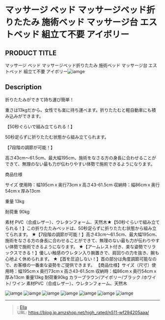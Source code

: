 # マッサージ ベッド マッサージベッド折りたたみ 施術ベッド マッサージ台 エストベッド 組立て不要 アイボリー


## PRODUCT TITLE 

マッサージ ベッド マッサージベッド折りたたみ 施術ベッド マッサージ台 エストベッド 組立て不要 アイボリー![iamge](https://b2bfiles1.gigab2b.cn/image/wkseller/303/189182/20200917_4bcc99ad4bb5d619abfb72b91dc08603.jpg)

## Description

折りたたみができて持ち運び簡単！

重さは13kgだから、女性でも楽に持ち運べます。折りたたむと軽自動車にも積み込みができます。









【50秒ぐらいで組み立てられる！】

50秒足らずに折りたたむ状態から組み立てられます。









【7段階の調節が可能！】



高さ43cm～61.5cm、最大幅195cm、施術をなさる方の身長に合わせることができて、無理のない最も力が伝わりやすい体勢で施術できるようになります。







商品仕様




サイズ
使用時：幅195cmｘ奥行73cmｘ高さ43-61.5cm
収納時：幅86cmｘ奥行54cmｘ厚み13cm


重量
13kg


耐荷重
90kg


素材
PVC（合成レザー）、ウレタンフォーム、天然木★【50秒ぐらいで組み立てられる！】この折りたたみベッドは、50秒足らずに折りたたむ状態から組み立てられます。
★【7段階の調節が可能！】高さ43cm～61.5cm、最大幅195cm、施術をなさる方の身長に合わせることができて、無理のない最も力が伝わりやすい体勢で施術できるようになります。
★【アームレスト付き、楽な姿勢でリラックスできる！】優しい触感のウレタン入り腕置きで、肩回りの力を抜き、腕も心地よく休められます。
★【首を圧迫しない！】首の部分は角度調節可能なので、お客様の一番楽な姿勢をご提供できます。
【商品仕様】サイズ（尺寸）使用時：幅195cmｘ奥行73cmｘ高さ43-61.5cm 収納時：幅86cmｘ奥行54cmｘ厚み13cm 重量13kg 耐荷重90kg カラーブラウン/アイボリー/ブラック /ホワイト/ ワイン 素材PVC（合成レザー）、ウレタンフォーム、天然木





![iamge](https://b2bfiles1.gigab2b.cn/image/wkseller/303/189182/20191216_527adddf99cef64f65023916a9577ba7.jpg)
![iamge](https://b2bfiles1.gigab2b.cn/image/wkseller/303/189182/20191216_c0135c9bacd28755fa00f3ff369cbd9a.jpg)
![iamge](https://b2bfiles1.gigab2b.cn/image/wkseller/303/189182/20191102_54213ebc8c2c8dda33ee00de2407a5ec.jpg)
![iamge](https://b2bfiles1.gigab2b.cn/image/wkseller/303/189182/20210126_7b85a6b9eb84d4c2eef0f384f9a6f95b.jpg)
![iamge](https://b2bfiles1.gigab2b.cn/image/wkseller/303/189182/20210126_f4e59a6b797defcabd09b25672379c32.jpg)
![iamge](https://b2bfiles1.gigab2b.cn/image/wkseller/303/189182/20210126_29029f3b016a9225fe99b293f554bda4.jpg)
![iamge](https://b2bfiles1.gigab2b.cn/image/wkseller/303/20220711_38b52b0a2ef9a64724df21816578c026.jpg)


---

> : [Ella](https://blog.jp.amzshop.net/)  
> URL: https://blog.jp.amzshop.net/high_rated/n511-wf294205aaa/  

